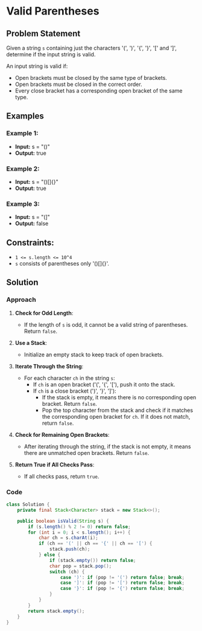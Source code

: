 # Valid Parentheses

## Problem Statement

Given a string `s` containing just the characters '(', ')', '{', '}', '[' and ']', determine if the input string is valid.

An input string is valid if:
- Open brackets must be closed by the same type of brackets.
- Open brackets must be closed in the correct order.
- Every close bracket has a corresponding open bracket of the same type.

## Examples

### Example 1:
- **Input:** s = "()"
- **Output:** true

### Example 2:
- **Input:** s = "()[]{}"
- **Output:** true

### Example 3:
- **Input:** s = "(]"
- **Output:** false

## Constraints:
- `1 <= s.length <= 10^4`
- `s` consists of parentheses only '()[]{}'.

## Solution

### Approach

1. **Check for Odd Length**:
   - If the length of `s` is odd, it cannot be a valid string of parentheses. Return `false`.

2. **Use a Stack**:
   - Initialize an empty stack to keep track of open brackets.

3. **Iterate Through the String**:
   - For each character `ch` in the string `s`:
     - If `ch` is an open bracket ('(', '{', '['), push it onto the stack.
     - If `ch` is a close bracket (')', '}', ']'):
       - If the stack is empty, it means there is no corresponding open bracket. Return `false`.
       - Pop the top character from the stack and check if it matches the corresponding open bracket for `ch`. If it does not match, return `false`.

4. **Check for Remaining Open Brackets**:
   - After iterating through the string, if the stack is not empty, it means there are unmatched open brackets. Return `false`.

5. **Return True if All Checks Pass**:
   - If all checks pass, return `true`.

### Code

```java
class Solution {
    private final Stack<Character> stack = new Stack<>();

    public boolean isValid(String s) {
        if (s.length() % 2 != 0) return false;
        for (int i = 0; i < s.length(); i++) {
            char ch = s.charAt(i);
            if (ch == '(' || ch == '{' || ch == '[') {
                stack.push(ch);
            } else {
                if (stack.empty()) return false;
                char pop = stack.pop();
                switch (ch) {
                    case ')': if (pop != '(') return false; break;
                    case ']': if (pop != '[') return false; break;
                    case '}': if (pop != '{') return false; break;
                }
            }
        }
        return stack.empty();
    }
}
